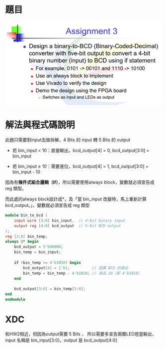 # 題目
![alt text](image.png)

# 解法與程式碼說明
此題只需要對input去做拆解，4 Bits 的 input 轉 5 Bits 的 output
- 若 bin_input < 10：直接輸出，bcd_output[4] = 0, bcd_output[3:0] = bin_input

- 若 bin_input ≥ 10：需要進位，bcd_output[4] = 1, bcd_output[3:0] = bin_input - 10

因為有**條件式組合邏輯（if）**，所以需要使用always block，變數就必須宣告成 reg 類型。

而此處的always block設計成*，及「當 bin_input 改變時，馬上重新計算 bcd_output。」，變數就必須宣告成 reg 類型

```Verilog
module bin_to_bcd (
    input wire [3:0] bin_input,  // 4-bit binary input
    output reg [4:0] bcd_output  // 5-bit BCD output
);
reg [3:0] bin_temp;  
always @* begin
    bcd_output = 5'b00000;
    bin_temp = bin_input;
    
    if (bin_temp >= 4'b1010) begin  
        bcd_output[4] = 1'b1;          // 設置 BCD 的高位
        bin_temp = bin_temp - 4'b1010; // 減去 10（即 4'b1010）
    end
    
    bcd_output[3:0] = bin_temp[3:0]; 
end
endmodule
```

# XDC
和HW2相近，但因為output需要 5 Bits ， 所以需要多宣告兩顆LED燈當輸出，input 名稱是 bin_input[3:0]，output 是 bcd_output[4:0]